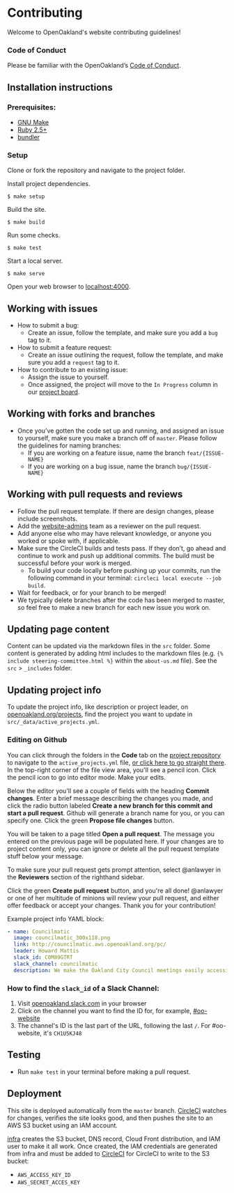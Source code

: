 # Contributing

Welcome to OpenOakland's website contributing guidelines!

### Code of Conduct

Please be familiar with the OpenOakland’s [Code of Conduct](https://github.com/openoakland/openoakland.org/blob/master/.github/code_of_conduct.md).

## Installation instructions

### Prerequisites:

- [GNU Make](https://www.gnu.org/software/make/)
- [Ruby 2.5+](https://www.ruby-lang.org/en/)
- [bundler](https://bundler.io/)

### Setup

Clone or fork the repository and navigate to the project folder.

Install project dependencies.

    $ make setup

Build the site.

    $ make build

Run some checks.

    $ make test

Start a local server.

    $ make serve

Open your web browser to [localhost:4000](http://localhost:4000/).

## Working with issues

- How to submit a bug:
  - Create an issue, follow the template, and make sure you add a `bug` tag to it.
- How to submit a feature request:
  - Create an issue outlining the request, follow the template, and make sure you add a `request` tag to it.
- How to contribute to an existing issue:
  - Assign the issue to yourself.
  - Once assigned, the project will move to the `In Progress` column in our [project board](https://github.com/openoakland/openoakland.org/projects).

## Working with forks and branches

- Once you’ve gotten the code set up and running, and assigned an issue to yourself, make sure you make a branch off of `master`. Please follow the guidelines for naming branches:
  - If you are working on a feature issue, name the branch `feat/{ISSUE-NAME}`
  - If you are working on a bug issue, name the branch `bug/{ISSUE-NAME}`

## Working with pull requests and reviews

- Follow the pull request template. If there are design changes, please include screenshots.
- Add the [website-admins](https://github.com/orgs/openoakland/teams/website-admins) team as a reviewer on the pull request.
- Add anyone else who may have relevant knowledge, or anyone you worked or spoke with, if applicable.
- Make sure the CircleCI builds and tests pass. If they don’t, go ahead and continue to work and push up additional commits. The build must be successful before your work is merged.
  - To build your code locally before pushing up your commits, run the following command in your terminal: `circleci local execute --job build`.
- Wait for feedback, or for your branch to be merged!
- We typically delete branches after the code has been merged to master, so feel free to make a new branch for each new issue you work on.

## Updating page content
Content can be updated via the markdown files in the `src` folder. Some content is generated by adding html includes to the markdown files (e.g. `{% include steering-committee.html %}` within the `about-us.md` file). See the `src` > `_includes` folder.


## Updating project info
To update the project info, like description or project leader, on [openoakland.org/projects](openoakland.org/projects), find the project you want to update in `src/_data/active_projects.yml`.

### Editing on Github
You can click through the folders in the **Code** tab on the [project repository](https://github.com/openoakland/openoakland.org) to navigate to the `active_projects.yml` file, [or click here to go straight there](https://github.com/openoakland/openoakland.org/blob/master/src/_data/active_projects.yml). In the top-right corner of the file view area, you'll see a pencil icon. Click the pencil icon to go into editor mode. Make your edits.

Below the editor you'll see a couple of fields with the heading **Commit changes**. Enter a brief message describing the changes you made, and click the radio button labeled **Create a new branch for this commit and start a pull request**. Github will generate a branch name for you, or you can specify one. Click the green **Propose file changes** button.

You will be taken to a page titled **Open a pull request**. The message you entered on the previous page will be populated here. If your changes are to project content only, you can ignore or delete all the pull request template stuff below your message.

To make sure your pull request gets prompt attention, select @anlawyer in the **Reviewers** section of the righthand sidebar.

Click the green **Create pull request** button, and you're all done! @anlawyer or one of her multitude of minions will review your pull request, and either offer feedback or accept your changes. Thank you for your contribution!

Example project info YAML block:
```yaml
- name: Councilmatic
  image: councilmatic_300x118.png
  link: http://councilmatic.aws.openoakland.org/pc/
  leader: Howard Mattis
  slack_id: C0M89GTRT
  slack_channel: councilmatic
  description: We make the Oakland City Council meetings easily accessible to the citizens of Oakland. Using our site citizens can learn when are the upcoming city council meetings, view the agenda, put the meeting on your calendar, and send an electronic comment to the Council. Plus you can see videos of past meetings.
```

### How to find the `slack_id` of a Slack Channel:

1. Visit [openoakland.slack.com](openoakland.slack.com) in your browser
2. Click on the channel you want to find the ID for, for example, [#oo-website](https://app.slack.com/client/T02FEGG84/CH1U5KJ48)
3. The channel's ID is the last part of the URL, following the last `/`. For #oo-website, it's `CH1U5KJ48`

## Testing

- Run `make test` in your terminal before making a pull request.

## Deployment

This site is deployed automatically from the `master` branch. [CircleCI](https://circleci.com) watches for changes, verifies the site looks good, and then pushes the site to an AWS S3 bucket using an IAM account.

[infra](https://github.com/openoakland/infra) creates the S3 bucket, DNS record, Cloud Front distribution, and IAM user to make it all work. Once created, the IAM credentials are generated from infra and must be added to
[CircleCI](https://circleci.com/gh/openoakland/openoakland.org/edit#env-vars) for CircleCI to write to the S3 bucket:

- `AWS_ACCESS_KEY_ID`
- `AWS_SECRET_ACCES_KEY`
